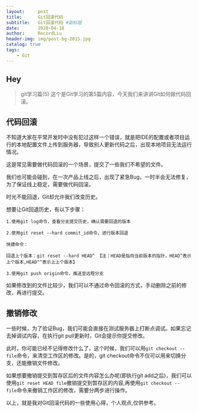 ```yaml
---
layout:     post   				    
title:      Git回滚代码				
subtitle:   Git回滚代码 #副标题
date:       2020-04-18 				
author:     RecordLiu 						
header-img: img/post-bg-2015.jpg 	
catalog: true 						
tags:								
    - Git
---
```


## Hey

>git学习篇(5)
这个是Git学习的第5篇内容，今天我们来讲讲Git如何做代码回滚。

## 代码回滚

不知道大家在平常开发时中没有犯过这样一个错误，就是把IDE的配置或者项目运行的本地配置文件上传到服务器，导致别人更新代码之后，出现本地项目无法运行情况。

这是常见需要做代码回滚的一个场景，提交了一些我们不希望的文件。

我们也可能会碰到，在一次产品上线之后，出现了紧急Bug，一时半会无法修复，为了保证线上稳定，需要做代码回滚。

时光不能回退，Git却允许我们改变历史。

想要让Git回退历史，有以下步骤：
```
1.使用git log命令，查看分支提交历史，确认需要回退的版本

2.使用git reset --hard commit_id命令，进行版本回退

快捷命令：

回退上个版本：git reset --hard HEAD^ 【注：HEAD是指向当前版本的指针，HEAD^表示上个版本,HEAD^^表示上上个版本】

3.使用git push origin命令，推送至远程分支
```
如果修改到的文件比较少，我们可以不通过命令回滚的方式，手动删除之前的修改，再进行提交。

## 撤销修改

一些时候，为了验证Bug，我们可能会直接在测试服务器上打断点调试。如果忘记去掉调试内容，在执行git pull更新时，Git会提示你提交修改。

此时，你可能已经不记得修改什么了，这个时候，我们可以用`git checkout -- file`命令，来清空工作区的修改。是的，git checkout命令不仅可以用来切换分支，还能撤销文件修改。

如果想要撤销提交到暂存区后的文件内容怎么办呢(即执行git add之后)，我们可以使用`git reset HEAD file`撤销提交到暂存区的内容,再使用`git checkout -- file`命令来撤销工作区的修改，需要分两步进行操作。 

以上，就是我对Git回滚代码的一些使用心得，个人观点,仅供参考。
